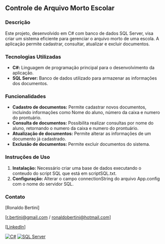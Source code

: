 ## Controle de Arquivo Morto Escolar

### Descrição
Este projeto, desenvolvido em C# com banco de dados SQL Server, visa criar um sistema eficiente para gerenciar o arquivo morto de uma escola. A aplicação permite cadastrar, consultar, atualizar e excluir documentos.

### Tecnologias Utilizadas
* **C#:** Linguagem de programação principal para o desenvolvimento da aplicação.
* **SQL Server:** Banco de dados utilizado para armazenar as informações dos documentos.

### Funcionalidades
* **Cadastro de documentos:** Permite cadastrar novos documentos, incluindo informações como Nome do aluno, número da caixa e numero do prontuário.
* **Consulta de documentos:** Possibilita realizar consultas por nome do aluno, retornando o numero da caixa e numero do prontuário.
* **Atualização de documentos:** Permite alterar as informações de um documento já cadastrado.
* **Exclusão de documentos:** Permite excluir documentos do sistema.

### Instruções de Uso
1. **Instalação:** Necessário criar uma base de dados executando o conteudo do script SQL que está em scriptSQL.txt.
2. **Configuração:** Alterar o campo connectionString do arquivo App.config com o nome do servidor SQL.

### Contato
[Ronaldo Bertini]

[r.bertini@gmail.com / ronaldobertini@hotmail.com] 

[[LinkedIn](https://www.linkedin.com/in/ronaldo-bertini-214a37127/)]




[![C#](https://img.shields.io/badge/C%23-black?style=flat-square)](https://docs.microsoft.com/en-us/dotnet/csharp/)
[![SQL Server](https://img.shields.io/badge/SQL%20Server-black?style=flat-square)](https://www.microsoft.com/sql-server/)
